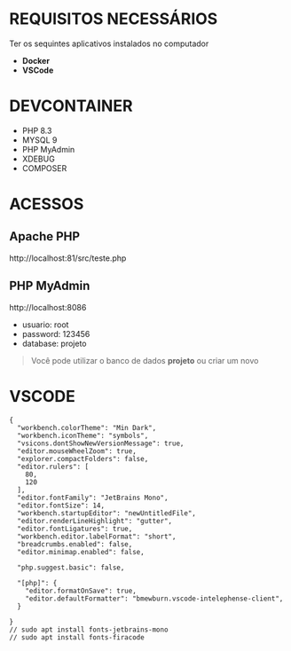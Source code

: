# REQUISITOS NECESSÁRIOS

Ter os sequintes aplicativos instalados no computador

- **Docker** 
- **VSCode** 

# DEVCONTAINER

- PHP 8.3
- MYSQL 9
- PHP MyAdmin
- XDEBUG
- COMPOSER

# ACESSOS

## Apache PHP

http://localhost:81/src/teste.php

## PHP MyAdmin

http://localhost:8086

- usuario: root
- password: 123456
- database: projeto

> Você pode utilizar o banco de dados **projeto** ou criar um novo

# VSCODE

```
{
  "workbench.colorTheme": "Min Dark",
  "workbench.iconTheme": "symbols",
  "vsicons.dontShowNewVersionMessage": true,
  "editor.mouseWheelZoom": true,
  "explorer.compactFolders": false,
  "editor.rulers": [
    80,
    120
  ],
  "editor.fontFamily": "JetBrains Mono",
  "editor.fontSize": 14,
  "workbench.startupEditor": "newUntitledFile",
  "editor.renderLineHighlight": "gutter",
  "editor.fontLigatures": true,
  "workbench.editor.labelFormat": "short",
  "breadcrumbs.enabled": false,
  "editor.minimap.enabled": false,
  
  "php.suggest.basic": false, 

  "[php]": {
    "editor.formatOnSave": true,
    "editor.defaultFormatter": "bmewburn.vscode-intelephense-client",
  }

}
// sudo apt install fonts-jetbrains-mono
// sudo apt install fonts-firacode
```
